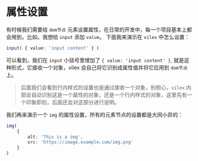 
# 属性设置

有时候我们需要给 `dom节点` 元素设置属性，在日常的开发中，每一个项目基本上都会用到，比如，我想给 `input` 添加 `value`。 下面我来演示在 `vilex` 中怎么设置：

```typescript
input( { value: 'input content' } )
```

可以看到，我们在 `input` 小括号里增加了 `{ value: 'input content' }`, 就是这种形式，它接收一个对象，vilex 会自己将它识别成属性值并将它应用到 `dom节点` 上。

> 后面我们会看到行内样式的设置也是通过接收一个对象，别担心，`vilex` 内部会自动识别这是一个属性的对象，还是一个行内样式的对象，这里先有一个印象即刻，后面还会对这部分进行说明。


我们再来演示一个 `img` 的属性设置，所有的元素节点的设置都是大同小异的：

```typescript
img( 
    {
        alt: 'This is a img',
        src: 'https://image.example.com/img.png'
    } 
)
```
